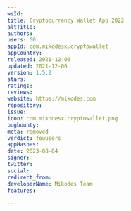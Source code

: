 ```yaml
---
wsId: 
title: Cryptocurrency Wallet App 2022
altTitle: 
authors: 
users: 50
appId: com.mikodesx.cryptowallet
appCountry: 
released: 2021-12-06
updated: 2021-12-06
version: 1.5.2
stars: 
ratings: 
reviews: 
website: https://mikodes.com
repository: 
issue: 
icon: com.mikodesx.cryptowallet.png
bugbounty: 
meta: removed
verdict: fewusers
appHashes: 
date: 2023-08-04
signer: 
twitter: 
social: 
redirect_from: 
developerName: Mikodes Team
features: 

---
```


